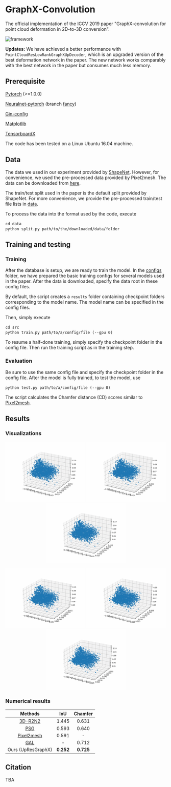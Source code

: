 # GraphX-Convolution

The official implementation of the ICCV 2019 paper 
"GraphX-convolution for point cloud deformation in 2D-to-3D conversion".

![framework](./imgs/framework.jpg)

__Updates:__ We have achieved a better performance with `PointCloudResLowRankGraphXUpDecoder`, 
which is an upgraded version of the best deformation network in the paper. The new network works 
comparably with the best network in the paper but consumes much less memory.

## Prerequisite

[Pytorch](https://pytorch.org/get-started/locally/) (>=1.0.0)

[Neuralnet-pytorch](https://github.com/justanhduc/neuralnet-pytorch) 
(branch [fancy](https://github.com/justanhduc/neuralnet-pytorch/tree/fancy))

[Gin-config](https://github.com/google/gin-config)

[Matplotlib](https://matplotlib.org/)

[TensorboardX](https://github.com/lanpa/tensorboardX)

The code has been tested on a Linux Ubuntu 16.04 machine.

## Data

The data we used in our experiment provided by [ShapeNet](https://www.shapenet.org/). 
However, for convenience, we used the pre-processed data provided by Pixel2mesh. 
The data can be downloaded from [here](https://github.com/nywang16/Pixel2Mesh).

The train/test split used in the paper is the default split provided by ShapeNet. 
For more convenience, we provide the pre-processed train/test file lists in [data](./data).

To process the data into the format used by the code, execute 

```
cd data
python split.py path/to/the/downloaded/data/folder
```

## Training and testing

### Training

After the database is setup, we are ready to train the model. 
In the [configs](./src/configs) folder, we have prepared the basic training configs for several models
used in the paper.
After the data is downloaded, specify the data root in these config files.

By default, the script creates a `results` folder containing checkpoint folders 
corresponding to the model name.
The model name can be specified in the config files.

Then, simply execute

```
cd src
python train.py path/to/a/config/file (--gpu 0)
```

To resume a half-done training, simply specify the checkpoint folder in the config file.
Then run the training script as in the training step.

### Evaluation

Be sure to use the same config file and specify the checkpoint folder in the config file.
After the model is fully trained, to test the model, use

```
python test.py path/to/a/config/file (--gpu 0)
```

The script calculates the Chamfer distance (CD) scores similar to 
[Pixel2mesh](https://github.com/nywang16/Pixel2Mesh).

## Results

### Visualizations

<p align='center'>
  <img src='imgs/results/airplane.gif' width="250px">
  <img src='imgs/results/bench.gif' width="250px">
  <img src='imgs/results/car.gif' width="250px">
</p>

<p align='center'>
  <img src='imgs/results/lamp.gif' width="250px">
  <img src='imgs/results/monitor.gif' width="250px">
  <img src='imgs/results/table.gif' width="250px">
</p>

### Numerical results

|Methods|IoU|Chamfer|
|:-------:|:---:|:-------:|
|[3D-R2N2](http://3d-r2n2.stanford.edu/)|1.445|0.631|
|[PSG](https://arxiv.org/abs/1612.00603)|0.593|0.640|
|[Pixel2mesh](https://github.com/nywang16/Pixel2Mesh)|0.591|-|
|[GAL](https://link.springer.com/chapter/10.1007/978-3-030-01237-3_49)|-|0.712|
|Ours (UpResGraphX)|__0.252__|__0.725__|

## Citation

TBA
